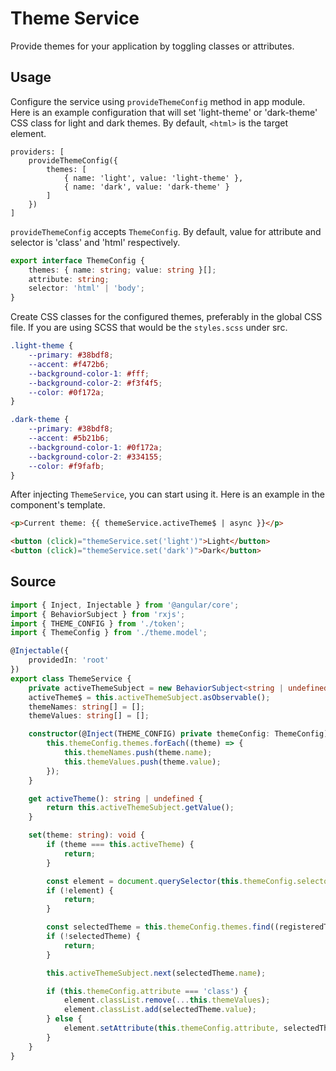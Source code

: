 # Theme Service

Provide themes for your application by toggling classes or attributes.

## Usage

Configure the service using `provideThemeConfig` method in app module. Here is an example configuration
that will set 'light-theme' or 'dark-theme' CSS class for light and dark themes. By default, `<html>` is the target element.

<ngs-code-block-with-header file-name="app.module.ts">

```
providers: [
    provideThemeConfig({
        themes: [
            { name: 'light', value: 'light-theme' },
            { name: 'dark', value: 'dark-theme' }
        ]
    })
]
```

</ngs-code-block-with-header>

`provideThemeConfig` accepts `ThemeConfig`. By default, value for attribute and selector is 'class' and 'html' respectively.

```typescript
export interface ThemeConfig {
    themes: { name: string; value: string }[];
    attribute: string;
    selector: 'html' | 'body';
}
```

Create CSS classes for the configured themes, preferably in the global CSS file.
If you are using SCSS that would be the `styles.scss` under src.

<ngs-code-block-with-header file-name="styles.scss">

```css
.light-theme {
    --primary: #38bdf8;
    --accent: #f472b6;
    --background-color-1: #fff;
    --background-color-2: #f3f4f5;
    --color: #0f172a;
}

.dark-theme {
    --primary: #38bdf8;
    --accent: #5b21b6;
    --background-color-1: #0f172a;
    --background-color-2: #334155;
    --color: #f9fafb;
}
```

</ngs-code-block-with-header>

After injecting `ThemeService`, you can start using it. Here is an example in the
component's template.

<ngs-code-block-with-header>

```html
<p>Current theme: {{ themeService.activeTheme$ | async }}</p>

<button (click)="themeService.set('light')">Light</button>
<button (click)="themeService.set('dark')">Dark</button>
```

</ngs-code-block-with-header>

## Source

<ngs-code-block-with-header file-name="theme.service.ts">

```typescript
import { Inject, Injectable } from '@angular/core';
import { BehaviorSubject } from 'rxjs';
import { THEME_CONFIG } from './token';
import { ThemeConfig } from './theme.model';

@Injectable({
    providedIn: 'root'
})
export class ThemeService {
    private activeThemeSubject = new BehaviorSubject<string | undefined>(undefined);
    activeTheme$ = this.activeThemeSubject.asObservable();
    themeNames: string[] = [];
    themeValues: string[] = [];

    constructor(@Inject(THEME_CONFIG) private themeConfig: ThemeConfig) {
        this.themeConfig.themes.forEach((theme) => {
            this.themeNames.push(theme.name);
            this.themeValues.push(theme.value);
        });
    }

    get activeTheme(): string | undefined {
        return this.activeThemeSubject.getValue();
    }

    set(theme: string): void {
        if (theme === this.activeTheme) {
            return;
        }

        const element = document.querySelector(this.themeConfig.selector);
        if (!element) {
            return;
        }

        const selectedTheme = this.themeConfig.themes.find((registeredTheme) => registeredTheme.name === theme);
        if (!selectedTheme) {
            return;
        }

        this.activeThemeSubject.next(selectedTheme.name);

        if (this.themeConfig.attribute === 'class') {
            element.classList.remove(...this.themeValues);
            element.classList.add(selectedTheme.value);
        } else {
            element.setAttribute(this.themeConfig.attribute, selectedTheme.value);
        }
    }
}
```

</ngs-code-block-with-header>
